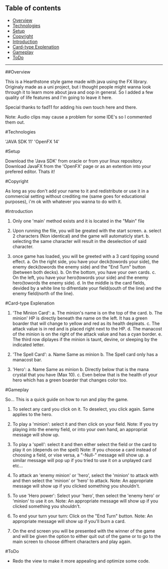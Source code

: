 ## Table of contents
* [Overview](#overview)
* [Technologies](#technologies)
* [Setup](#setup)
* [Copyright](#copyright)
* [Introduction](#introduction)
* [Card-type Explenation](#Card-type-explenation)
* [Gameplay](#gameplay)
* [ToDo](#todo)

---

##Overview

This is a Hearthstone style game made with java using the FX library. Originaly made as a uni project, but i thought people might wanna look through it to learn more about java and oop in general. So I added a few quality of life features and I'm going to leave it here.

Special thanks to fad11 for adding his own touch here and there.

Note: Audio clips may cause a problem for some IDE's so I commented them out.

#Technologies

'JAVA SDK 11'
'OpenFX 14'

#Setup

Download the 'Java SDK' from oracle or from your linux repository.
Download JavaFX from the 'OpenFX' page or as an extention into your prefered editor.
Thats it!

#Copyright

As long as you don't add your name to it and redistribute or use it in a commercial setting without crediting me
(same goes for educational purposes), i'm ok with whatever you wanna to do with it.

#Introduction

1. Only one 'main' method exists and it is located in the "Main" file

2. Upon running the file, you will be greated with the start screen.
	a. select 2 characters (Non identical) and the game will automaticly start.
	b. selecting the same character will result in the deselection of said character.

3. once game has loaded, you will be greeted with a 3 card tipping sound effect.
	a. On the right side, you have your deck(towords your side), 
		the enemy deck(towords the enemy side) 
		and the "End Turn" button (between both decks).
	b. On the bottom, you have your own cards.
	c. On the left, you have your hero(towords your side) and the enemy hero(towords the enemy side).
	d. In the middle is the card fields, devided by a white line to difrentiate your field(south of the line)
		and the enemy field(north of the line).

#Card-type Explenation

1. 'The Minion Card':
	a. The minion's name is on the top of the card.
	b. The minion' HP is directly beneath the name on the left. 
		It has a green boarder that will change to yellow and red as its health depleats.
	c. The attack value is in red and is placed right next to the HP.
	d. The manacost of the minion is on the right of the attack value and has a cyan border.
	e. The third row diplayes if the minion is taunt, devine, or sleeping by the indicated letter.

2. 'The Spell Card':
	a. Name Same as minion
	b. The Spell card only has a manacost bar.

3. 'Hero':
	a. Name Same as minion
	b. Directly below that is the mana crystal that you have (Max 10).
	c. Even below that is the health of your hero which has a green boarder that changes color too.

#Gameplay

So... This is a quick guide on how to run and play the game.

1. To select any card you click on it. To deselect, you click again. Same applies to the hero.

2. To play a 'minion': select it and then click on your field.
	Note: If you try playing into the enemy field, or into your own hand,  an appropriat message will show up.

3. To play a 'spell': select it and then either select the field or the card to play it on (depends on the spell)
	Note: If you choose a card instead of choosing a field, or vise versa, a "-Null-" message will show up.
		a similar message will pop up if you tried to use it on a unplayed card etc...

4. To attack an 'enemy minion' or 'hero', select the 'minion' to attack with and then select the 'minion' or 'hero' to attack.
	Note: An appropriate message will show up if you clicked something you shouldn't.

5. To use 'Hero power': Select your 'hero', then select the 'enemy hero' or 'minion' to use it on.
	Note: An appropriate message will show up if you clicked something you shouldn't.

6. To end your turn your turn: Click on the "End Turn" button.
	Note: An appropriate message will show up if you'll burn a card.

7. On the end screen you will be presented with the winner of the game and will be given the option to either
	quit out of the game or to go to the main screen to choose diffrent characters and play again. 

#ToDo

* Redo the view to make it more appealing and optimize some code.
